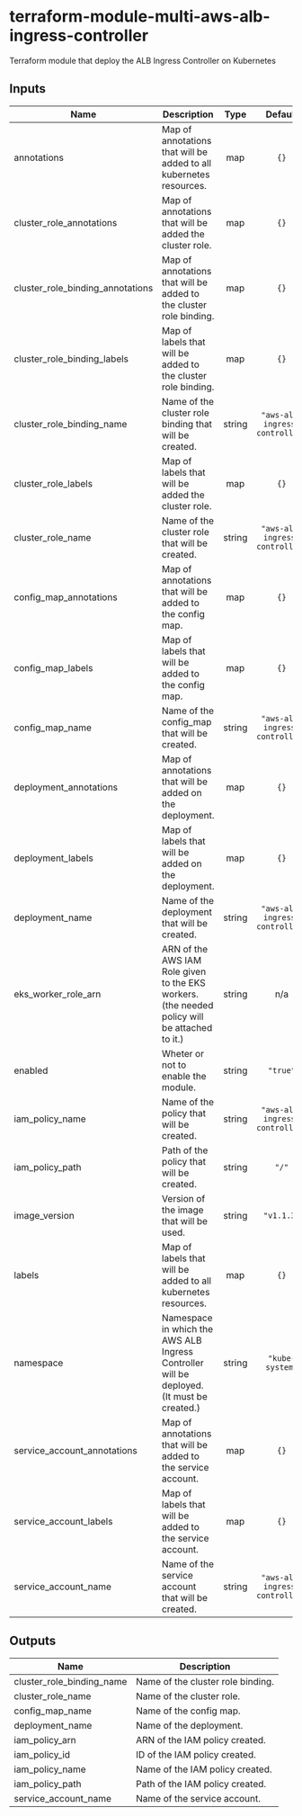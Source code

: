# terraform-module-multi-aws-alb-ingress-controller

Terraform module that deploy the ALB Ingress Controller on Kubernetes

<!-- BEGINNING OF PRE-COMMIT-TERRAFORM DOCS HOOK -->
## Inputs

| Name | Description | Type | Default | Required |
|------|-------------|:----:|:-----:|:-----:|
| annotations | Map of annotations that will be added to all kubernetes resources. | map | `{}` | no |
| cluster\_role\_annotations | Map of annotations that will be added the cluster role. | map | `{}` | no |
| cluster\_role\_binding\_annotations | Map of annotations that will be added to the cluster role binding. | map | `{}` | no |
| cluster\_role\_binding\_labels | Map of labels that will be added to the cluster role binding. | map | `{}` | no |
| cluster\_role\_binding\_name | Name of the cluster role binding that will be created. | string | `"aws-alb-ingress-controller"` | no |
| cluster\_role\_labels | Map of labels that will be added the cluster role. | map | `{}` | no |
| cluster\_role\_name | Name of the cluster role that will be created. | string | `"aws-alb-ingress-controller"` | no |
| config\_map\_annotations | Map of annotations that will be added to the config map. | map | `{}` | no |
| config\_map\_labels | Map of labels that will be added to the config map. | map | `{}` | no |
| config\_map\_name | Name of the config_map that will be created. | string | `"aws-alb-ingress-controller"` | no |
| deployment\_annotations | Map of annotations that will be added on the deployment. | map | `{}` | no |
| deployment\_labels | Map of labels that will be added on the deployment. | map | `{}` | no |
| deployment\_name | Name of the deployment that will be created. | string | `"aws-alb-ingress-controller"` | no |
| eks\_worker\_role\_arn | ARN of the AWS IAM Role given to the EKS workers. (the needed policy will be attached to it.) | string | n/a | yes |
| enabled | Wheter or not to enable the module. | string | `"true"` | no |
| iam\_policy\_name | Name of the policy that will be created. | string | `"aws-alb-ingress-controller"` | no |
| iam\_policy\_path | Path of the policy that will be created. | string | `"/"` | no |
| image\_version | Version of the image that will be used. | string | `"v1.1.3"` | no |
| labels | Map of labels that will be added to all kubernetes resources. | map | `{}` | no |
| namespace | Namespace in which the AWS ALB Ingress Controller will be deployed. (It must be created.) | string | `"kube-system"` | no |
| service\_account\_annotations | Map of annotations that will be added to the service account. | map | `{}` | no |
| service\_account\_labels | Map of labels that will be added to the service account. | map | `{}` | no |
| service\_account\_name | Name of the service account that will be created. | string | `"aws-alb-ingress-controller"` | no |

## Outputs

| Name | Description |
|------|-------------|
| cluster\_role\_binding\_name | Name of the cluster role binding. |
| cluster\_role\_name | Name of the cluster role. |
| config\_map\_name | Name of the config map. |
| deployment\_name | Name of the deployment. |
| iam\_policy\_arn | ARN of the IAM policy created. |
| iam\_policy\_id | ID of the IAM policy created. |
| iam\_policy\_name | Name of the IAM policy created. |
| iam\_policy\_path | Path of the IAM policy created. |
| service\_account\_name | Name of the service account. |

<!-- END OF PRE-COMMIT-TERRAFORM DOCS HOOK -->
